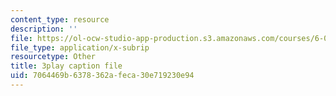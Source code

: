 ```yaml
---
content_type: resource
description: ''
file: https://ol-ocw-studio-app-production.s3.amazonaws.com/courses/6-006-introduction-to-algorithms-spring-2020/7064469b6378362afeca30e719230e94_2NMtS1ecb3o.srt
file_type: application/x-subrip
resourcetype: Other
title: 3play caption file
uid: 7064469b-6378-362a-feca-30e719230e94
---
```

